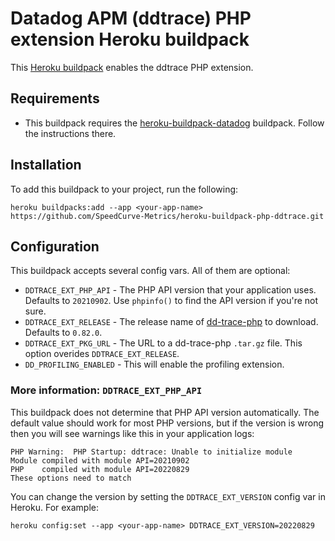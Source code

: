 # Datadog APM (ddtrace) PHP extension Heroku buildpack

This [Heroku buildpack](https://devcenter.heroku.com/articles/buildpacks) enables the ddtrace PHP extension.

## Requirements

- This buildpack requires the [heroku-buildpack-datadog](https://github.com/DataDog/heroku-buildpack-datadog) buildpack. Follow the instructions there.

## Installation

To add this buildpack to your project, run the following:

```
heroku buildpacks:add --app <your-app-name> https://github.com/SpeedCurve-Metrics/heroku-buildpack-php-ddtrace.git
```

## Configuration

This buildpack accepts several config vars. All of them are optional:

- `DDTRACE_EXT_PHP_API` - The PHP API version that your application uses. Defaults to `20210902`. Use `phpinfo()` to find the API version if you're not sure.
- `DDTRACE_EXT_RELEASE` - The release name of [dd-trace-php](https://github.com/DataDog/dd-trace-php/releases/) to download. Defaults to `0.82.0`.
- `DDTRACE_EXT_PKG_URL` - The URL to a dd-trace-php `.tar.gz` file. This option overides `DDTRACE_EXT_RELEASE`.
- `DD_PROFILING_ENABLED` - This will enable the profiling extension.

### More information: `DDTRACE_EXT_PHP_API`

This buildpack does not determine that PHP API version automatically. The default value should work for most PHP versions, but if the version is wrong then you will see warnings like this in your application logs:

```
PHP Warning:  PHP Startup: ddtrace: Unable to initialize module
Module compiled with module API=20210902
PHP    compiled with module API=20220829
These options need to match
```

You can change the version by setting the `DDTRACE_EXT_VERSION` config var in Heroku. For example:

```
heroku config:set --app <your-app-name> DDTRACE_EXT_VERSION=20220829
```
